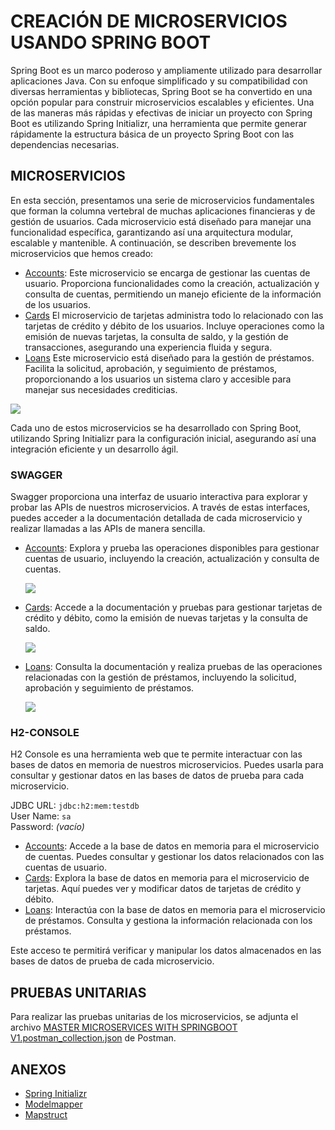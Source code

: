 CREACIÓN DE MICROSERVICIOS USANDO SPRING BOOT
==
Spring Boot es un marco poderoso y ampliamente utilizado para desarrollar aplicaciones Java. Con su enfoque simplificado y su compatibilidad con diversas herramientas y bibliotecas, Spring Boot se ha convertido en una opción popular para construir microservicios escalables y eficientes. Una de las maneras más rápidas y efectivas de iniciar un proyecto con Spring Boot es utilizando Spring Initializr, una herramienta que permite generar rápidamente la estructura básica de un proyecto Spring Boot con las dependencias necesarias.

## MICROSERVICIOS
En esta sección, presentamos una serie de microservicios fundamentales que forman la columna vertebral de muchas aplicaciones financieras y de gestión de usuarios. Cada microservicio está diseñado para manejar una funcionalidad específica, garantizando así una arquitectura modular, escalable y mantenible. A continuación, se describen brevemente los microservicios que hemos creado:
- [Accounts](accounts): Este microservicio se encarga de gestionar las cuentas de usuario. Proporciona funcionalidades como la creación, actualización y consulta de cuentas, permitiendo un manejo eficiente de la información de los usuarios.
- [Cards](cards) El microservicio de tarjetas administra todo lo relacionado con las tarjetas de crédito y débito de los usuarios. Incluye operaciones como la emisión de nuevas tarjetas, la consulta de saldo, y la gestión de transacciones, asegurando una experiencia fluida y segura.
- [Loans](loans) Este microservicio está diseñado para la gestión de préstamos. Facilita la solicitud, aprobación, y seguimiento de préstamos, proporcionando a los usuarios un sistema claro y accesible para manejar sus necesidades crediticias.

![](https://drive.google.com/uc?export=view&id=1jgI5ygjp7F1ZvClYBxqRiykrVJH39PJz)

Cada uno de estos microservicios se ha desarrollado con Spring Boot, utilizando Spring Initializr para la configuración inicial, asegurando así una integración eficiente y un desarrollo ágil.

### SWAGGER
Swagger proporciona una interfaz de usuario interactiva para explorar y probar las APIs de nuestros microservicios. A través de estas interfaces, puedes acceder a la documentación detallada de cada microservicio y realizar llamadas a las APIs de manera sencilla.
- [Accounts](http://localhost:8080/swagger-ui/index.html): Explora y prueba las operaciones disponibles para gestionar cuentas de usuario, incluyendo la creación, actualización y consulta de cuentas.
  
  ![](https://drive.google.com/uc?export=view&id=1jgZ6dCgQ5aee_BIQiq_j19bmqnLTCSme)
- [Cards](http://localhost:9000/swagger-ui/index.html): Accede a la documentación y pruebas para gestionar tarjetas de crédito y débito, como la emisión de nuevas tarjetas y la consulta de saldo.

  ![](https://drive.google.com/uc?export=view&id=1jjRj4dLOqROl0dSRtX7wJc2ao8PrMbXV)
- [Loans](http://localhost:8090/swagger-ui/index.html): Consulta la documentación y realiza pruebas de las operaciones relacionadas con la gestión de préstamos, incluyendo la solicitud, aprobación y seguimiento de préstamos.

  ![](https://drive.google.com/uc?export=view&id=1jleYHP3tvxce1_jqvmbv_iCiQCnG-t2x)

### H2-CONSOLE
H2 Console es una herramienta web que te permite interactuar con las bases de datos en memoria de nuestros microservicios. Puedes usarla para consultar y gestionar datos en las bases de datos de prueba para cada microservicio.

JDBC URL: `jdbc:h2:mem:testdb` <br/>
User Name: `sa` <br/>
Password: *(vacío)*
- [Accounts](http://localhost:8080/h2-console/login.jsp): Accede a la base de datos en memoria para el microservicio de cuentas. Puedes consultar y gestionar los datos relacionados con las cuentas de usuario.
- [Cards](http://localhost:9000/h2-console/login.jsp): Explora la base de datos en memoria para el microservicio de tarjetas. Aquí puedes ver y modificar datos de tarjetas de crédito y débito.
- [Loans](http://localhost:8090/h2-console/login.jsp): Interactúa con la base de datos en memoria para el microservicio de préstamos. Consulta y gestiona la información relacionada con los préstamos.

Este acceso te permitirá verificar y manipular los datos almacenados en las bases de datos de prueba de cada microservicio.

## PRUEBAS UNITARIAS
Para realizar las pruebas unitarias de los microservicios, se adjunta el archivo [MASTER MICROSERVICES WITH SPRINGBOOT V1.postman_collection.json](unit_test/MASTER%20MICROSERVICES%20WITH%20SPRINGBOOT%20V1.postman_collection.json) de Postman.

## ANEXOS
- [Spring Initializr](https://start.spring.io/)
- [Modelmapper](https://modelmapper.org/)
- [Mapstruct](https://mapstruct.org/)